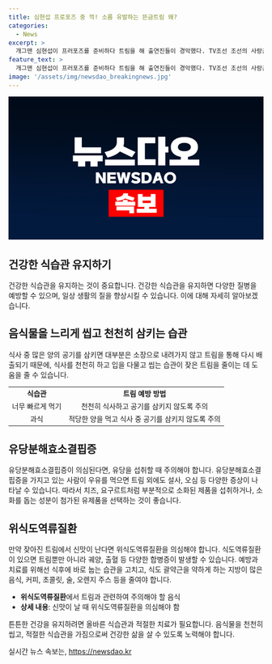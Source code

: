 ```yaml
---
title: 심현섭 프로포즈 중 꺽! 소름 유발하는 뜬금트림 왜?
categories:
  - News
excerpt: >
  개그맨 심현섭이 프러포즈를 준비하다 트림을 해 출연진들이 경악했다. TV조선 조선의 사랑꾼에서 80일 만난 여자 친구에게 요트에서 프러포즈하려던 심현섭은 갑작스러운 생리 현상으로 충격적인 상황이 벌어졌다. 이에 대한 이유와 트림을 줄이는 방법 등을 확인해보자.
feature_text: >
  개그맨 심현섭이 프러포즈를 준비하다 트림을 해 출연진들이 경악했다. TV조선 조선의 사랑꾼에서 80일 만난 여자 친구에게 요트에서 프러포즈하려던 심현섭은 갑작스러운 생리 현상으로 충격적인 상황이 벌어졌다. 이에 대한 이유와 트림을 줄이는 방법 등을 확인해보자.
image: '/assets/img/newsdao_breakingnews.jpg'
---
```


<p><img src="/assets/img/newsdao_breakingnews.jpg" alt="flaretime 속보" /></p>

<h2>건강한 식습관 유지하기</h2>

<p data-ke-size="size16">건강한 식습관을 유지하는 것이 중요합니다. 건강한 식습관을 유지하면 다양한 질병을 예방할 수 있으며, 일상 생활의 질을 향상시킬 수 있습니다. 이에 대해 자세히 알아보겠습니다.</p>

<h2>음식물을 느리게 씹고 천천히 삼키는 습관</h2>

<p data-ke-size="size16">식사 중 많은 양의 공기를 삼키면 대부분은 소장으로 내려가지 않고 트림을 통해 다시 배출되기 때문에, 식사를 천천히 하고 입을 다물고 씹는 습관이 잦은 트림을 줄이는 데 도움을 줄 수 있습니다.</p>

<table>
    <tr>
        <td style="text-align: center; height: 17px;"><b>식습관</b></td>
        <td style="text-align: center; height: 17px;"><b>트림 예방 방법</b></td>
    </tr>
    <tr>
        <td style="text-align: center; height: 17px;">너무 빠르게 먹기</td>
        <td style="text-align: center; height: 17px;">천천히 식사하고 공기를 삼키지 않도록 주의</td>
    </tr>
    <tr>
        <td style="text-align: center; height: 17px;">과식</td>
        <td style="text-align: center; height: 17px;">적당한 양을 먹고 식사 중 공기를 삼키지 않도록 주의</td>
    </tr>
</table>

<h2>유당분해효소결핍증</h2>

<p data-ke-size="size16">유당분해효소결핍증이 의심된다면, 유당을 섭취할 때 주의해야 합니다. 유당분해효소결핍증을 가지고 있는 사람이 우유를 먹으면 트림 외에도 설사, 오심 등 다양한 증상이 나타날 수 있습니다. 따라서 치즈, 요구르트처럼 부분적으로 소화된 제품을 섭취하거나, 소화를 돕는 성분이 첨가된 유제품을 선택하는 것이 좋습니다.</p>

<h2>위식도역류질환</h2>

<p data-ke-size="size16">만약 잦아진 트림에서 신맛이 난다면 위식도역류질환을 의심해야 합니다. 식도역류질환이 있으면 트림뿐만 아니라 궤양, 출혈 등 다양한 합병증이 발생할 수 있습니다. 예방과 치료를 위해선 식후에 바로 눕는 습관을 고치고, 식도 괄약근을 약하게 하는 지방이 많은 음식, 커피, 초콜릿, 술, 오렌지 주스 등을 줄여야 합니다.</p>

<ul>
    <li><b>위식도역류질환</b>에서 트림과 관련하여 주의해야 할 음식</li>
    <li><b>상세 내용</b>: 신맛이 날 때 위식도역류질환을 의심해야 함</li>
</ul>

<p data-ke-size="size16">튼튼한 건강을 유지하려면 올바른 식습관과 적절한 치료가 필요합니다. 음식물을 천천히 씹고, 적절한 식습관을 가짐으로써 건강한 삶을 살 수 있도록 노력해야 합니다.</p>
실시간 뉴스 속보는, <a href="https://newsdao.kr" rel="dofollow">https://newsdao.kr</a>


